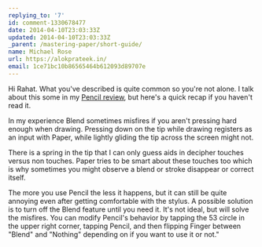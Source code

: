 ```yaml
---
replying_to: '7'
id: comment-1330678477
date: 2014-04-10T23:03:33Z
updated: 2014-04-10T23:03:33Z
_parent: /mastering-paper/short-guide/
name: Michael Rose
url: https://alokprateek.in/
email: 1ce71bc10b86565464b612093d89707e
---
```


Hi Rahat. What you've described is quite common so you're not alone. I talk
about this some in my
[Pencil review](https://alokprateek.in/mastering-paper/pencil-53-review/), but
here's a quick recap if you haven't read it.

In my experience Blend sometimes misfires if you aren't pressing hard enough
when drawing. Pressing down on the tip while drawing registers as an input with
Paper, while lightly gliding the tip across the screen might not.

There is a spring in the tip that I can only guess aids in decipher touches
versus non touches. Paper tries to be smart about these touches too which is why
sometimes you might observe a blend or stroke disappear or correct itself.

The more you use Pencil the less it happens, but it can still be quite annoying
even after getting comfortable with the stylus. A possible solution is to turn
off the Blend feature until you need it. It's not ideal, but will solve the
misfires. You can modify Pencil's behavior by tapping the 53 circle in the upper
right corner, tapping Pencil, and then flipping Finger between "Blend" and
"Nothing" depending on if you want to use it or not."
